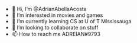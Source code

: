 - 👋 Hi, I’m @AdrianAbellaAcosta
- 👀 I’m interested in movies and games
- 🌱 I’m currently learning CS at U of T Mississauga
- 💞️ I’m looking to collaborate on stuff
- 📫 How to reach me ADREIAN#9793

<!---
AdrianAbellaAcosta/AdrianAbellaAcosta is a ✨ special ✨ repository because its `README.md` (this file) appears on your GitHub profile.
You can click the Preview link to take a look at your changes.
--->
